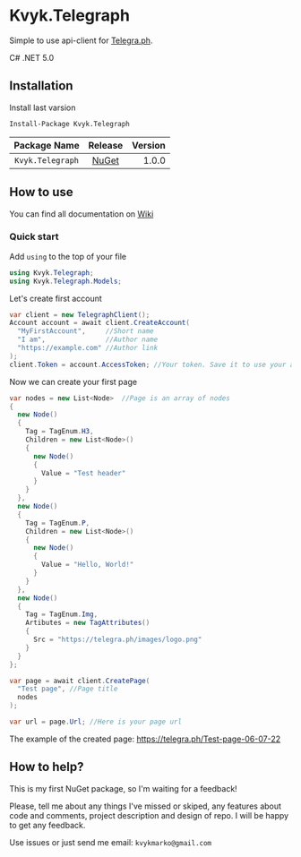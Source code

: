 # Kvyk.Telegraph
Simple to use api-client for [Telegra.ph](https://telegra.ph).

C# .NET 5.0

## Installation
Install last varsion
```
Install-Package Kvyk.Telegraph
```
|Package Name|Release|Version|
|:---:|:---:|---:|
|`Kvyk.Telegraph`|[NuGet]()|1.0.0|

## How to use

You can find all documentation on [Wiki](https://github.com/MarkoKvyk/Telegraph/wiki)

### Quick start

Add `using` to the top of your file
```C#
using Kvyk.Telegraph;
using Kvyk.Telegraph.Models;
```
Let's create first account
```C#
var client = new TelegraphClient();
Account account = await client.CreateAccount(
  "MyFirstAccount",     //Short name
  "I am",               //Author name
  "https://example.com" //Author link
);
client.Token = account.AccessToken; //Your token. Save it to use your account in the future
```
Now we can create your first page
```C#
var nodes = new List<Node>  //Page is an array of nodes
{
  new Node()
  {
    Tag = TagEnum.H3,
    Children = new List<Node>()
    {
      new Node()
      {
        Value = "Test header"
      }
    }
  },
  new Node()
  {
    Tag = TagEnum.P,
    Children = new List<Node>()
    {
      new Node()
      {
        Value = "Hello, World!"
      }
    }
  },
  new Node()
  {
    Tag = TagEnum.Img,
    Artibutes = new TagAttributes()
    {
      Src = "https://telegra.ph/images/logo.png"
    }
  }
};

var page = await client.CreatePage(
  "Test page", //Page title
  nodes
);

var url = page.Url; //Here is your page url
```

The example of the created page: https://telegra.ph/Test-page-06-07-22

## How to help?

This is my first NuGet package, so I'm waiting for a feedback!

Please, tell me about any things I've missed or skiped, any features about code and comments, project description and design of repo. I will be happy to get any feedback.

Use issues or just send me email: `kvykmarko@gmail.com`
